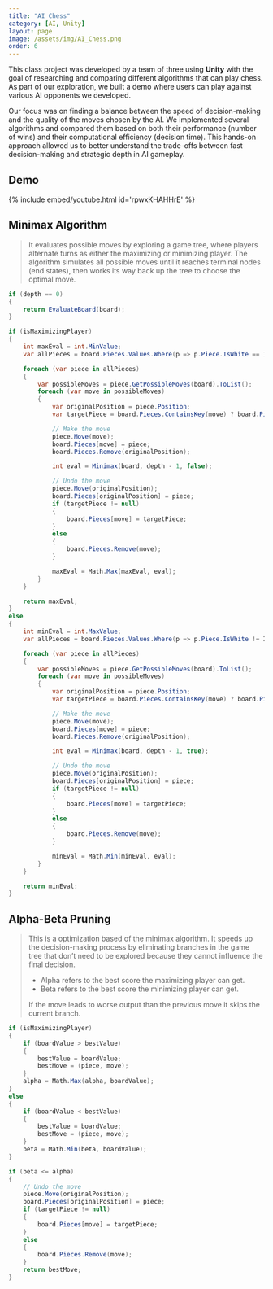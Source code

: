 ```yaml
---
title: "AI Chess"
category: [AI, Unity]
layout: page
image: /assets/img/AI_Chess.png
order: 6
---
```



This class project was developed by a team of three using __Unity__ with the goal of researching and comparing different algorithms that can play chess. As part of our exploration, we built a demo where users can play against various AI opponents we developed.

Our focus was on finding a balance between the speed of decision-making and the quality of the moves chosen by the AI. We implemented several algorithms and compared them based on both their performance (number of wins) and their computational efficiency (decision time). This hands-on approach allowed us to better understand the trade-offs between fast decision-making and strategic depth in AI gameplay.

## Demo
{% 
    include embed/youtube.html id='rpwxKHAHHrE' 
%}

## Minimax Algorithm
> It evaluates possible moves by exploring a game tree, where players alternate turns as either the maximizing or minimizing player. The algorithm simulates all possible moves until it reaches terminal nodes (end states), then works its way back up the tree to choose the optimal move.

```c#
if (depth == 0)
{
    return EvaluateBoard(board);
}

if (isMaximizingPlayer)
{
    int maxEval = int.MinValue;
    var allPieces = board.Pieces.Values.Where(p => p.Piece.IsWhite == IsWhite).ToList();

    foreach (var piece in allPieces)
    {
        var possibleMoves = piece.GetPossibleMoves(board).ToList();
        foreach (var move in possibleMoves)
        {
            var originalPosition = piece.Position;
            var targetPiece = board.Pieces.ContainsKey(move) ? board.Pieces[move] : null;

            // Make the move
            piece.Move(move);
            board.Pieces[move] = piece;
            board.Pieces.Remove(originalPosition);

            int eval = Minimax(board, depth - 1, false);

            // Undo the move
            piece.Move(originalPosition);
            board.Pieces[originalPosition] = piece;
            if (targetPiece != null)
            {
                board.Pieces[move] = targetPiece;
            }
            else
            {
                board.Pieces.Remove(move);
            }

            maxEval = Math.Max(maxEval, eval);
        }
    }

    return maxEval;
}
else
{
    int minEval = int.MaxValue;
    var allPieces = board.Pieces.Values.Where(p => p.Piece.IsWhite != IsWhite).ToList();

    foreach (var piece in allPieces)
    {
        var possibleMoves = piece.GetPossibleMoves(board).ToList();
        foreach (var move in possibleMoves)
        {
            var originalPosition = piece.Position;
            var targetPiece = board.Pieces.ContainsKey(move) ? board.Pieces[move] : null;

            // Make the move
            piece.Move(move);
            board.Pieces[move] = piece;
            board.Pieces.Remove(originalPosition);

            int eval = Minimax(board, depth - 1, true);

            // Undo the move
            piece.Move(originalPosition);
            board.Pieces[originalPosition] = piece;
            if (targetPiece != null)
            {
                board.Pieces[move] = targetPiece;
            }
            else
            {
                board.Pieces.Remove(move);
            }

            minEval = Math.Min(minEval, eval);
        }
    }

    return minEval;
}
```
## Alpha-Beta Pruning
> This is a optimization based of the minimax algorithm. It speeds up the decision-making process by eliminating branches in the game tree that don’t need to be explored because they cannot influence the final decision. 
> * Alpha refers to the best score the maximizing player can get.
> * Beta refers to the best score the minimizing player can get.
>
> If the move leads to worse output than the previous move it skips the current branch.

```c#
if (isMaximizingPlayer)
{
    if (boardValue > bestValue)
    {
        bestValue = boardValue;
        bestMove = (piece, move);
    }
    alpha = Math.Max(alpha, boardValue);
}
else
{
    if (boardValue < bestValue)
    {
        bestValue = boardValue;
        bestMove = (piece, move);
    }
    beta = Math.Min(beta, boardValue);
}

if (beta <= alpha)
{
    // Undo the move
    piece.Move(originalPosition);
    board.Pieces[originalPosition] = piece;
    if (targetPiece != null)
    {
        board.Pieces[move] = targetPiece;
    }
    else
    {
        board.Pieces.Remove(move);
    }
    return bestMove;
}
```